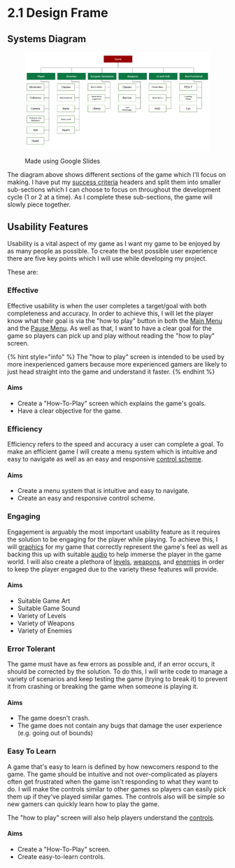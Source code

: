 # 2.1 Design Frame

## Systems Diagram

<figure><img src="../.gitbook/assets/image (18) (1).png" alt=""><figcaption><p>Made using Google Slides</p></figcaption></figure>

The diagram above shows different sections of the game which I'll focus on making. I have put my [success criteria](../analysis/success-criteria.md) headers and split them into smaller sub-sections which I can choose to focus on throughout the development cycle (1 or 2 at a time). As I complete these sub-sections, the game will slowly piece together.

## Usability Features

Usability is a vital aspect of my game as I want my game to be enjoyed by as many people as possible. To create the best possible user experience there are five key points which I will use while developing my project.

These are:

### Effective

Effective usability is when the user completes a target/goal with both completeness and accuracy. In order to achieve this, I will let the player know what their goal is via the "how to play" button in both the [Main Menu](../analysis/features-of-the-proposed-solution.md#main-menu) and the [Pause Menu](../analysis/features-of-the-proposed-solution.md#pause-menu). As well as that, I want to have a clear goal for the game so players can pick up and play without reading the "how to play" screen.

{% hint style="info" %}
The "how to play" screen is intended to be used by more inexperienced gamers because more experienced gamers are likely to just head straight into the game and understand it faster.
{% endhint %}

#### Aims

* Create a "How-To-Play" screen which explains the game's goals.
* Have a clear objective for the game.

### Efficiency

Efficiency refers to the speed and accuracy a user can complete a goal. To make an efficient game I will create a menu system which is intuitive and easy to navigate as well as an easy and responsive [control scheme](../analysis/features-of-the-proposed-solution.md#controls).

#### Aims

* Create a menu system that is intuitive and easy to navigate.
* Create an easy and responsive control scheme.

### Engaging

Engagement is arguably the most important usability feature as it requires the solution to be engaging for the player while playing. To achieve this, I will [graphics](../analysis/features-of-the-proposed-solution.md#sprite-inspiration) for my game that correctly represent the game's feel as well as backing this up with suitable [audio](../analysis/features-of-the-proposed-solution.md#sounds) to help immerse the player in the game world. I will also create a plethora of [levels](../analysis/features-of-the-proposed-solution.md#procedural-generation), [weapons](../analysis/features-of-the-proposed-solution.md#weapons), and [enemies](../analysis/features-of-the-proposed-solution.md#enemies) in order to keep the player engaged due to the variety these features will provide.

#### Aims

* Suitable Game Art
* Suitable Game Sound
* Variety of Levels
* Variety of Weapons
* Variety of Enemies

### Error Tolerant

The game must have as few errors as possible and, if an error occurs, it should be corrected by the solution. To do this, I will write code to manage a variety of scenarios and keep testing the game (trying to break it) to prevent it from crashing or breaking the game when someone is playing it.

#### Aims

* The game doesn't crash.
* The game does not contain any bugs that damage the user experience (e.g. going out of bounds)

### Easy To Learn

A game that's easy to learn is defined by how newcomers respond to the game. The game should be intuitive and not over-complicated as players often get frustrated when the game isn't responding to what they want to do. I will make the controls similar to other games so players can easily pick them up if they've played similar games. The controls also will be simple so new gamers can quickly learn how to play the game.

The "how to play" screen will also help players understand the [controls](../analysis/features-of-the-proposed-solution.md#controls).

#### Aims

* Create a "How-To-Play" screen.
* Create easy-to-learn controls.
